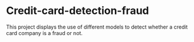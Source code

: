 # Credit-card-detection-fraud
This project displays the use of different models to detect whether a credit card company is a fraud or not.
